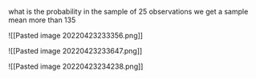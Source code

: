 what is the probability in the sample of 25 observations we get a sample mean more than 135

![[Pasted image 20220423233356.png]]

![[Pasted image 20220423233647.png]]

![[Pasted image 20220423234238.png]]
